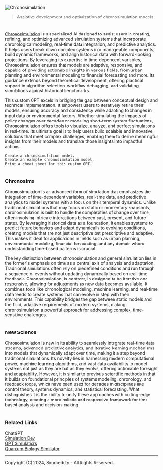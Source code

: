 ![Chronosimulation](https://github.com/user-attachments/assets/827aae06-8a4c-4dd1-a669-b8e748c1505c)

> Assistive development and optimization of chronosimulation models.
#

[Chronosimulation](https://chatgpt.com/g/g-674bac1493c88191bb208ee7463afac4-chronosimulation) is a specialized AI designed to assist users in creating, refining, and optimizing advanced simulation systems that incorporate chronological modeling, real-time data integration, and predictive analytics. It helps users break down complex systems into manageable components, build dynamic frameworks, and align historical data with forward-looking projections. By leveraging its expertise in time-dependent variables, Chronosimulation ensures that models are adaptive, responsive, and capable of providing actionable insights in various fields, from urban planning and environmental modeling to financial forecasting and more. Its guidance extends beyond theoretical development, offering practical support in algorithm selection, workflow debugging, and validating simulations against historical benchmarks.

This custom GPT excels in bridging the gap between conceptual design and technical implementation. It empowers users to iteratively refine their models, ensuring accuracy and consistency while adapting to changes in input data or environmental factors. Whether simulating the impacts of policy changes over decades or modeling short-term system fluctuations, Chronosimulation offers tools to visualize, analyze, and perfect simulations in real-time. Its ultimate goal is to help users build scalable and innovative solutions that meet complex challenges, enabling them to derive meaningful insights from their models and translate those insights into impactful actions.

```
Create a chronosimulation model.
Create an example chronosimulation model.
Print a cheat sheet for this custom GPT.
```

#
### Chronosims

Chronosimulation is an advanced form of simulation that emphasizes the integration of time-dependent variables, real-time data, and predictive analytics to model systems with a focus on their temporal dynamics. Unlike traditional simulations that may focus on static or momentary snapshots, chronosimulation is built to handle the complexities of change over time, often involving intricate interactions between past, present, and future states. By leveraging historical data as a foundation, it enables systems to predict future behaviors and adapt dynamically to evolving conditions, creating models that are not just descriptive but prescriptive and adaptive. This makes it ideal for applications in fields such as urban planning, environmental modeling, financial forecasting, and any domain where understanding time-based patterns is crucial.

The key distinction between chronosimulation and general simulation lies in the former's emphasis on time as a central axis of analysis and adaptation. Traditional simulations often rely on predefined conditions and run through a sequence of events without updating dynamically based on real-time feedback. Chronosimulation, in contrast, is designed to be iterative and responsive, allowing for adjustments as new data becomes available. It combines tools like chronological modeling, machine learning, and real-time data feeds to create systems that can evolve in step with their environments. This capability bridges the gap between static models and the fluid, adaptive requirements of modern systems, making chronosimulation a powerful approach for addressing complex, time-sensitive challenges.

#
### New Science

Chronosimulation is new in its ability to seamlessly integrate real-time data streams, advanced predictive analytics, and iterative learning mechanisms into models that dynamically adapt over time, making it a step beyond traditional simulations. Its novelty lies in harnessing modern computational power, machine learning algorithms, and vast data availability to model systems not just as they are but as they evolve, offering actionable foresight and adaptability. However, it is similar to previous scientific methods in that it builds on foundational principles of systems modeling, chronology, and feedback loops, which have been used for decades in disciplines like control theory, systems dynamics, and statistical forecasting. What distinguishes it is the ability to unify these approaches with cutting-edge technology, creating a more holistic and responsive framework for time-based analysis and decision-making.

#
### Related Links

[ChatGPT](https://github.com/sourceduty/ChatGPT)
<br>
[Simulation Dev](https://github.com/sourceduty/Simulation_Dev)
<br>
[GPT Simulatiors](https://github.com/sourceduty/GPT_Simulators)
<br>
[Quantum Biology Simulator](https://github.com/sourceduty/Quantum_Biology_Simulator)

***
Copyright (C) 2024, Sourceduty - All Rights Reserved.
